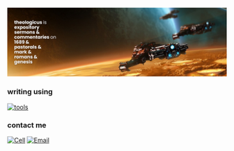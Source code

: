 [![](banner.png)](https://theologic.us/)

### writing using

[![tools](https://skillicons.dev/icons?i=vscode,md,css,html,bash,git,github,netlify,linux)](https://theologic.us/)

### contact me

[![Cell](https://img.shields.io/badge/SMS-joseph-437790?style=for-the-badge&logo=Apple)](sms:8177071486)
[![Email](https://img.shields.io/badge/Email-joseph-success?style=for-the-badge&logo=Minutemailer)](mailto:joe@theologic.us)

